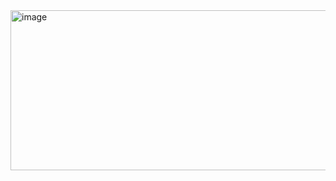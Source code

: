 <img width="512" height="256" alt="image" src="https://github.com/user-attachments/assets/621881d4-d389-46ba-a495-c0b5823709e5" />

